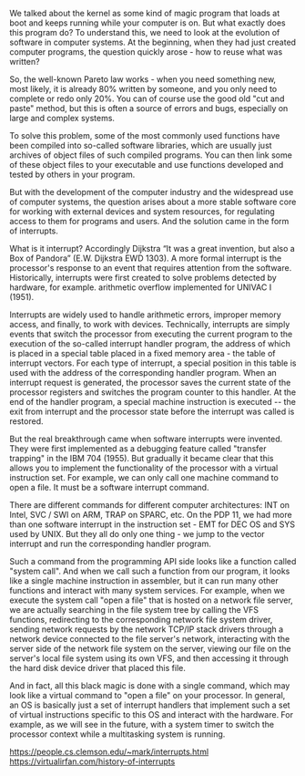 We talked about the kernel as some kind of magic program that loads at boot and keeps running while your computer is on. But what exactly does this program do? To understand this, we need to look at the evolution of software in computer systems. At the beginning, when they had just created computer programs, the question quickly arose - how to reuse what was written?

So, the well-known Pareto law works - when you need something new, most likely, it is already 80% written by someone, and you only need to complete or redo only 20%. You can of course use the good old "cut and paste" method, but this is often a source of errors and bugs, especially on large and complex systems.

To solve this problem, some of the most commonly used functions have been compiled into so-called software libraries, which are usually just archives of object files of such compiled programs. You can then link some of these object files to your executable and use functions developed and tested by others in your program.

But with the development of the computer industry and the widespread use of computer systems, the question arises about a more stable software core for working with external devices and system resources, for regulating access to them for programs and users. And the solution came in the form of interrupts.

What is it interrupt? Accordingly Dijkstra “It was a great invention, but also a Box of Pandora” (E.W. Dijkstra EWD 1303). A more formal interrupt is the processor's response to an event that requires attention from the software. Historically, interrupts were first created to solve problems detected by hardware, for example. arithmetic overflow implemented for UNIVAC I (1951).

Interrupts are widely used to handle arithmetic errors, improper memory access, and finally, to work with devices. Technically, interrupts are simply events that switch the processor from executing the current program to the execution of the so-called interrupt handler program, the address of which is placed in a special table placed in a fixed memory area - the table of interrupt vectors. For each type of interrupt, a special position in this table is used with the address of the corresponding handler program. When an interrupt request is generated, the processor saves the current state of the processor registers and switches the program counter to this handler. At the end of the handler program, a special machine instruction is executed -- the  exit from interrupt and the processor state before the interrupt was called is restored. 

But the real breakthrough came when software interrupts were invented. They were first implemented as a debugging feature called "transfer trapping" in the IBM 704 (1955). But gradually it became clear that this allows you to implement the functionality of the processor with a virtual instruction set. For example, we can only call one machine command to open a file. It must be a software interrupt command. 

There are different commands for different computer architectures: INT on Intel, SVC / SWI on ARM, TRAP on SPARC, etc. On the PDP 11, we had more than one software interrupt in the instruction set - EMT for DEC OS and SYS used by UNIX. But they all do only one thing - we jump to the vector interrupt and run the corresponding handler program.

Such a command from the programming API side looks like a function called "system call". And when we call such a function from our program, it looks like a single machine instruction in assembler, but it can run many other functions and interact with many system services. For example, when we execute the system call  "open a file" that is hosted on a network file server, we are actually searching in the file system tree by calling the VFS functions, redirecting to the corresponding network file system driver, sending network requests by the network TCP/IP stack drivers through a network device connected to the file server's network, interacting with the server side of the network file system on the server, viewing our file on the server's local file system using its own VFS, and then accessing it through the hard disk device driver that placed this file.

And in fact, all this black magic is done with a single command, which may look like a virtual command to "open a file" on your processor. In general, an OS is basically just a set of interrupt handlers that implement such a set of virtual instructions specific to this OS and interact with the hardware. For example, as we will see in the future, with a system timer to switch the processor context while a multitasking system is running.

https://people.cs.clemson.edu/~mark/interrupts.html
https://virtualirfan.com/history-of-interrupts


